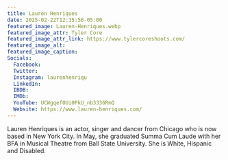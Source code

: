 ```yaml
---
title: Lauren Henriques
date: 2025-02-22T12:35:56-05:00
featured_image: Lauren-Henriques.webp
featured_image_attr: Tyler Core
featured_image_attr_link: https://www.tylercoreshoots.com/
featured_image_alt: 
featured_image_caption: 
Socials:
  Facebook: 
  Twitter: 
  Instagram: laurenhenriqu
  LinkedIn: 
  IBDB: 
  IMDb:
  YouTube: UCWgqefOUi0PkU_nb3336RmQ
  Website: https://www.lauren-henriques.com/
---
```

Lauren Henriques is an actor, singer and dancer from Chicago who is now based in New York City. In May, she graduated Summa Cum Laude with her BFA in Musical Theatre from Ball State University. She is White, Hispanic and Disabled.